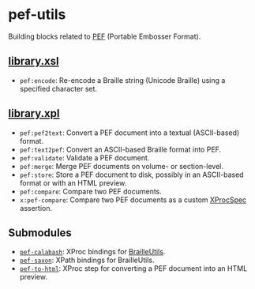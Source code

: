 pef-utils
=========

Building blocks related to [PEF][] (Portable Embosser Format).

[library.xsl](pef-utils/src/main/resources/xml/library.xsl)
-------------------------------------------------

- `pef:encode`: Re-encode a Braille string (Unicode Braille) using a
  specified character set.

[library.xpl](pef-utils/src/main/resources/xml/library.xpl)
-------------------------------------------------

- `pef:pef2text`: Convert a PEF document into a textual (ASCII-based)
  format.
- `pef:text2pef`: Convert an ASCII-based Braille format into PEF.
- `pef:validate`: Validate a PEF document.
- `pef:merge`: Merge PEF documents on volume- or section-level.
- `pef:store`: Store a PEF document to disk, possibly in an
  ASCII-based format or with an HTML preview.
- `pef:compare`: Compare two PEF documents.
- `x:pef-compare`: Compare two PEF documents as a custom [XProcSpec][] assertion.

Submodules
----------

- [`pef-calabash`](pef-calabash): XProc bindings for [BrailleUtils][].
- [`pef-saxon`](pef-saxon): XPath bindings for BrailleUtils.
- [`pef-to-html`](pef-to-html): XProc step for converting a PEF
  document into an HTML preview.

[PEF]: http://pef-format.org
[BrailleUtils]: http://code.google.com/p/brailleutils
[XProcSpec]: http://josteinaj.github.io/xprocspec
